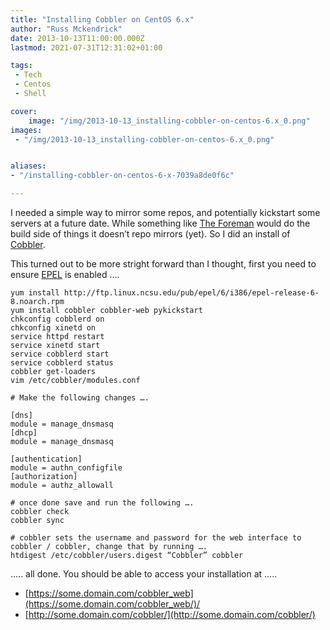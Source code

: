 ```yaml
---
title: "Installing Cobbler on CentOS 6.x"
author: "Russ Mckendrick"
date: 2013-10-13T11:00:00.000Z
lastmod: 2021-07-31T12:31:02+01:00

tags:
 - Tech
 - Centos
 - Shell

cover:
    image: "/img/2013-10-13_installing-cobbler-on-centos-6.x_0.png" 
images:
 - "/img/2013-10-13_installing-cobbler-on-centos-6.x_0.png"


aliases:
- "/installing-cobbler-on-centos-6-x-7039a8de0f6c"

---
```


I needed a simple way to mirror some repos, and potentially kickstart some servers at a future date. While something like [The Foreman](http://theforeman.org) would do the build side of things it doesn’t repo mirrors (yet). So I did an install of [Cobbler](http://www.cobblerd.org).

This turned out to be more stright forward than I thought, first you need to ensure [EPEL](http://fedoraproject.org/wiki/EPEL) is enabled ….

```
yum install http://ftp.linux.ncsu.edu/pub/epel/6/i386/epel-release-6-8.noarch.rpm
yum install cobbler cobbler-web pykickstart
chkconfig cobblerd on
chkconfig xinetd on
service httpd restart
service xinetd start
service cobblerd start
service cobblerd status
cobbler get-loaders
vim /etc/cobbler/modules.conf

# Make the following changes ….

[dns]
module = manage_dnsmasq
[dhcp]
module = manage_dnsmasq

[authentication]
module = authn_configfile
[authorization]
module = authz_allowall

# once done save and run the following ….
cobbler check
cobbler sync

# cobbler sets the username and password for the web interface to cobbler / cobbler, change that by running ….
htdigest /etc/cobbler/users.digest “Cobbler” cobbler
```

….. all done. You should be able to access your installation at …..

- [https://some.domain.com/cobbler_web](https://some.domain.com/cobbler_web/)/
- [http://some.domain.com/cobbler/](http://some.domain.com/cobbler/)

